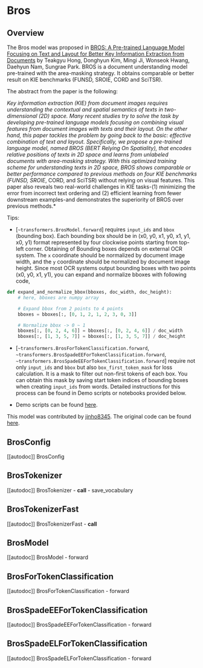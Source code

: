 <!--Copyright 2023 The HuggingFace Team. All rights reserved.

Licensed under the Apache License, Version 2.0 (the "License"); you may not use this file except in compliance with
the License. You may obtain a copy of the License at

http://www.apache.org/licenses/LICENSE-2.0

Unless required by applicable law or agreed to in writing, software distributed under the License is distributed on
an "AS IS" BASIS, WITHOUT WARRANTIES OR CONDITIONS OF ANY KIND, either express or implied. See the License for the
specific language governing permissions and limitations under the License.
-->

# Bros

## Overview

The Bros model was proposed in [BROS: A Pre-trained Language Model Focusing on Text and Layout for Better Key Information Extraction from Documents](https://arxiv.org/abs/2108.04539)  by Teakgyu Hong, Donghyun Kim, Mingi Ji, Wonseok Hwang, Daehyun Nam, Sungrae Park. BROS is a document understanding model pre-trained with the area-masking strategy. It obtains comparable or better result on KIE benchmarks (FUNSD, SROIE, CORD and SciTSR).

The abstract from the paper is the following:

*Key information extraction (KIE) from document images requires understanding the contextual and spatial semantics of texts in two-dimensional (2D) space. Many recent studies try to solve the task by developing pre-trained language models focusing on combining visual features from document images with texts and their layout. On the other hand, this paper tackles the problem by going back to the basic: effective combination of text and layout. Specifically, we propose a pre-trained language model, named BROS (BERT Relying On Spatiality), that encodes relative positions of texts in 2D space and learns from unlabeled documents with area-masking strategy. With this optimized training scheme for understanding texts in 2D space, BROS shows comparable or better performance compared to previous methods on four KIE benchmarks (FUNSD, SROIE*, CORD, and SciTSR) without relying on visual features. This paper also reveals two real-world challenges in KIE tasks-(1) minimizing the error from incorrect text ordering and (2) efficient learning from fewer downstream examples-and demonstrates the superiority of BROS over previous methods.*

Tips:

- [`~transformers.BrosModel.forward`] requires `input_ids` and `bbox` (bounding box). Each bounding box should be in (x0, y0, x1, y0, x1, y1, x0, y1) format represented by four clockwise points starting from top-left corner. Obtaining of Bounding boxes depends on external OCR system. The `x` coordinate should be normalized by document image width, and the `y` coordinate should be normalized by document image height. Since most OCR systems output bounding boxes with two points (x0, y0, x1, y1), you can expand and normalize bboxes with following code,

```python
def expand_and_normalize_bbox(bboxes, doc_width, doc_height):
    # here, bboxes are numpy array

    # Expand bbox from 2 points to 4 points
    bboxes = bboxes[:, [0, 1, 2, 1, 2, 3, 0, 3]]

    # Normalize bbox -> 0 ~ 1
    bboxes[:, [0, 2, 4, 6]] = bboxes[:, [0, 2, 4, 6]] / doc_width
    bboxes[:, [1, 3, 5, 7]] = bboxes[:, [1, 3, 5, 7]] / doc_height
```

- [`~transformers.BrosForTokenClassification.forward`, `~transformers.BrosSpadeEEForTokenClassification.forward`, `~transformers.BrosSpadeEEForTokenClassification.forward`] require not only `input_ids` and `bbox` but also `box_first_token_mask` for loss calculation. It is a mask to filter out non-first tokens of each box. You can obtain this mask by saving start token indices of bounding boxes when creating `input_ids` from words. Detailed instructions for this process can be found in Demo scripts or notebooks provided below.

- Demo scripts can be found [here](https://github.com/clovaai/bros).

This model was contributed by [jinho8345](https://huggingface.co/jinho8345). The original code can be found [here](https://github.com/clovaai/bros).

## BrosConfig

[[autodoc]] BrosConfig


## BrosTokenizer

[[autodoc]] BrosTokenizer
    - __call__
    - save_vocabulary


## BrosTokenizerFast

[[autodoc]] BrosTokenizerFast
    - __call__


## BrosModel

[[autodoc]] BrosModel
    - forward


## BrosForTokenClassification

[[autodoc]] BrosForTokenClassification
    - forward


## BrosSpadeEEForTokenClassification

[[autodoc]] BrosSpadeEEForTokenClassification
    - forward


## BrosSpadeELForTokenClassification

[[autodoc]] BrosSpadeELForTokenClassification
    - forward
